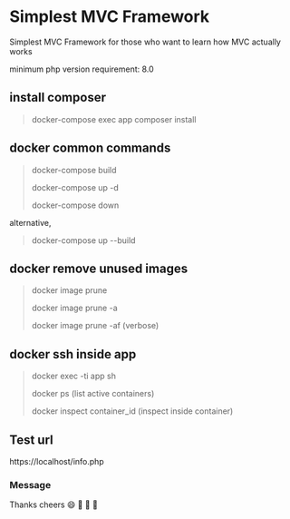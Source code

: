 # Simplest MVC Framework

Simplest MVC Framework for those who want to learn how MVC actually works

minimum php version requirement: 8.0

## install composer
> docker-compose exec app composer install

## docker common commands
> docker-compose build
> 
> docker-compose up -d
> 
> docker-compose down

alternative,
> docker-compose up --build

## docker remove unused images
> docker image prune
> 
> docker image prune -a
> 
> docker image prune -af (verbose)

## docker ssh inside app
> docker exec -ti app sh
> 
> docker ps (list active containers)
> 
> docker inspect container_id (inspect inside container)

## Test url
https://localhost/info.php

### Message
Thanks cheers :smile: :gift_heart: :love_letter: :rose: